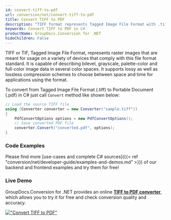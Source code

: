 ```yaml
---
id: convert-tiff-to-pdf
url: conversion/net/convert-tiff-to-pdf
title: Convert TIFF to PDF
description: "TIFF format represents Tagged Image File Format with .tiff extension. Learn how to convert TIFF to PDF file programmatically in C# language using GroupDocs.Conversion for .NET library."
keywords: Convert TIFF to PDF in C#
productName: GroupDocs.Conversion for .NET
hideChildren: False
---
```


TIFF or TIF, Tagged Image File Format, represents raster images that are meant for usage on a variety of devices that comply with this file format standard. It is capable of describing bilevel, grayscale, palette-color and full-color image data in several color spaces. It supports lossy as well as lossless compression schemes to choose between space and time for applications using the format.

To convert from Tagged Image File Format (.tiff) to Portable Document (.pdf) in C# just call `Convert` method like shown below:

```csharp
// Load the source TIFF file
using (Converter converter = new Converter("sample.tiff"))
{
    PdfConvertOptions options = new PdfConvertOptions();
    // Save converted PDF file
    converter.Convert("converted.pdf", options);
}
```

### Code Examples

Please find more [use-cases and complete C# sources]({{< ref "conversion/net/developer-guide/examples-and-demos.md" >}}) of our backend and frontend examples and try them for free!

### Live Demo

GroupDocs.Conversion for .NET provides an online [**TIFF to PDF converter**](https://products.groupdocs.app/conversion/tiff-to-pdf), which allows you to try it for free and check conversion quality and accuracy.

[!["Convert TIFF to PDF"](conversion/net/images/convert-tiff-to-pdf.png)](https://products.groupdocs.app/conversion/tiff-to-pdf)